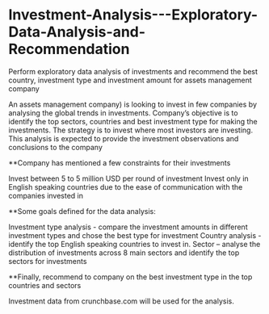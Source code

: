 # Investment-Analysis---Exploratory-Data-Analysis-and-Recommendation
Perform exploratory data analysis of investments and recommend the best country, investment type and investment amount for assets management company


An assets management company) is looking to invest in few companies by analysing the global trends in investments. Company’s objective is to identify the top sectors, countries and best investment type for making the investments. The strategy is to invest where most investors are investing. This analysis is expected to provide the investment observations and conclusions to the company

**Company has mentioned a few constraints for their investments

Invest between 5 to 5 million USD per round of investment
Invest only in English speaking countries due to the ease of communication with the companies invested in

**Some goals defined for the data analysis:

Investment type analysis - compare the investment amounts in different investment types and chose the best type for investment
Country analysis - identify the top English speaking countries to invest in.
Sector – analyse the distribution of investments across 8 main sectors and identify the top sectors for investments

**Finally, recommend to company on the best investment type in the top countries and sectors

Investment data from crunchbase.com will be used for the analysis.
